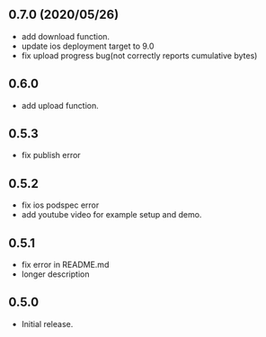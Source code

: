 ## 0.7.0  (2020/05/26)

* add download function.
* update ios deployment target to 9.0
* fix upload progress bug(not correctly reports cumulative bytes)

## 0.6.0

* add upload function.

## 0.5.3

* fix publish error

## 0.5.2

* fix ios podspec error
* add youtube video for example setup and demo.


## 0.5.1

* fix error in README.md
* longer description


## 0.5.0

* Initial release.

